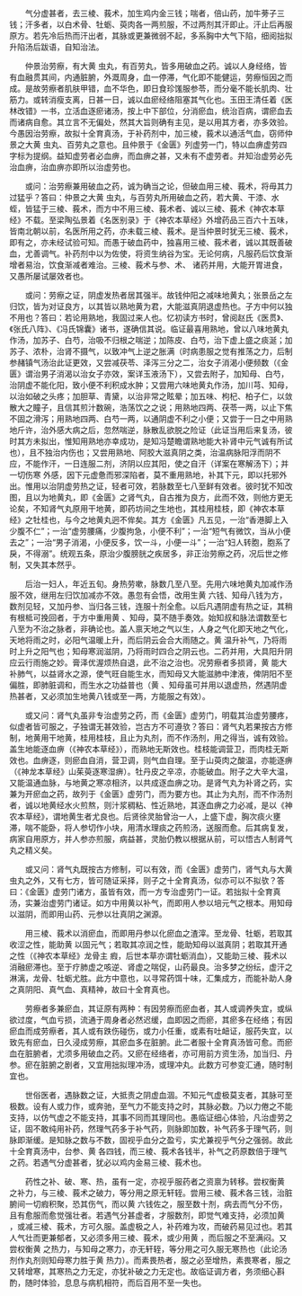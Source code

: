 <!-- { "loadSidebar": true } -->
　　气分虚甚者，去三棱、莪术，加生鸡内金三钱；喘者，倍山药，加牛蒡子三钱；汗多者，以白术骨、牡蛎、萸肉各一两煎服，不过两剂其汗即止。汗止后再服原方。若先冷后热而汗出者，其脉或更兼微弱不起，多系胸中大气下陷，细阅拙拟升陷汤后跋语，自知治法。

　　仲景治劳瘵，有大黄 虫丸，有百劳丸，皆多用破血之药。诚以人身经络，皆有血融贯其间，内通脏腑，外溉周身，血一停滞，气化即不能健运，劳瘵恒因之而成。是故劳瘵者肌肤甲错，血不华色，即日食珍馐服参苓，而分毫不能长肌肉、壮筋力。或转消瘦支离，日甚一日，诚以血瘀经络阻塞其气化也。玉田王清任着《医林改错》一书，立活血逐瘀诸汤，按上中下部位，分消瘀血，统治百病，谓瘀血去而诸病自愈。其立言不无偏处，然其大旨则确有主见，是以用其方者，亦多效验。今愚因治劳瘵，故拟十全育真汤，于补药剂中，加三棱，莪术以通活气血，窃师仲景之大黄 虫丸、百劳丸之意也。且仲景于《金匮》列虚劳一门，特以血痹虚劳四字标为提纲。益知虚劳者必血痹，而血痹之甚，又未有不虚劳者。并知治虚劳必先治血痹，治血痹亦即所以治虚劳也。

　　或问：治劳瘵兼用破血之药，诚为确当之论，但破血用三棱、莪术，将毋其力过猛乎？答曰：仲景之大黄 虫丸，与百劳丸所用破血之药，若大黄、干漆、水蛭，皆猛于三棱、莪术，而方中不用三棱、莪术者、诚以三棱、莪术《神农本草经》不载。至梁陶弘景着《名医别录》于《神农本草经》外增药品三百六十五味，皆南北朝以前，名医所用之药，亦未载三棱、莪术。是当仲景时犹无三棱、莪术，即有之，亦未经试验可知。而愚于破血药中，独喜用三棱、莪术者，诚以其既善破血，尤善调气。补药剂中以为佐使，将资生纳谷为宝。无论何病，凡服药后饮食渐增者易治，饮食渐减者难治。三棱、莪术与参、术、 诸药并用，大能开胃进食，又愚所屡试屡效者也。

　　或问：劳瘵之证，阴虚发热者居其强半。故钱仲阳之减味地黄丸；张景岳之左归饮，皆为对证良方，以其皆以熟地黄为君，大能滋真阴退虚热也。子方中何以独不用也？答曰：若论用熟地，我固过来人也。忆初读方书时，曾阅赵氏《医贯》、《张氏八阵》、《冯氏锦囊》诸书，遂确信其说。临证最喜用熟地，曾以八味地黄丸作汤，加苏子、白芍，治吸不归根之喘逆；加陈皮、白芍，治下虚上盛之痰涎；加苏子、浓朴，治肾不摄气，以致冲气上逆之胀满（时病患服之觉有推荡之力，后制参赭镇气汤治此证更效，又尝减茯苓、泽泻三分之二，治女子消渴小便频数（《金匮》谓治男子消渴以治女子亦效，案详玉液汤下），又尝去附子，加知母、白芍，治阴虚不能化阳，致小便不利积成水肿；又尝用六味地黄丸作汤，加川芎、知母，以治如破之头疼；加胆草、青黛，以治非常之眩晕；加五味、枸杞、柏子仁，以敛散大之瞳子，且信其煎汁数碗，浩荡饮之之说；用熟地四两、茯苓一两，以止下焦不固之滑泻；用熟地四两、白芍一两，以通阴虚不利之小便；又尝于一日之中用熟地斤许，治外感大病之后，忽然喘逆，脉散乱欲脱之险证（此证当用后来复汤，彼时其方未拟出，惟知用熟地亦幸成功，是知冯楚瞻谓熟地能大补肾中元气诚有所试也），且不独治内伤也；又尝用熟地、阿胶大滋真阴之类，治温病脉阳浮而阴不应，不能作汗，一日连服二剂，济阴以应其阳，使之自汗（详案在寒解汤下）；并一切伤寒 外感，因下元虚惫而邪深陷者，莫不重用熟地，补其下元，即以托邪外出。惟用以治阴虚劳热之证，轻者可效，若脉数至七八至鲜有效者。彼时犹不知改图，且以为地黄丸，即《金匮》之肾气丸，自古推为良方，此而不效，则他方更无论矣，不知肾气丸原用干地黄，即药坊间之生地也，其桂用桂枝，即《神农本草经》之牡桂也，与今之地黄丸迥不侔矣。其方《金匮》凡五见，一治“香港脚上入少腹不仁”；一治“虚劳腰痛，少腹拘急，小便不利”；一治“短气有微饮，当从小便去之”；一治“男子消渴，小便反多，饮一斗，小便一斗”；一治“妇人转胞，胞系了戾，不得溺”。统观五条，原治少腹膀胱之疾居多，非正治劳瘵之药，况后世之修制，又失其本然乎。

　　后治一妇人，年近五旬。身热劳嗽，脉数几至八至。先用六味地黄丸加减作汤服不效，继用左归饮加减亦不效。愚忽有会悟，改用生黄 六钱、知母八钱为方，数剂见轻，又加丹参、当归各三钱，连服十剂全愈。以后凡遇阴虚有热之证，其稍有根柢可挽回者，于方中重用黄 、知母，莫不随手奏效。始知叔和脉法谓数至七八至为不治之脉者，非确论也。盖人禀天地之气以生，人身之气化即天地之气化，天地将雨之时，必阳气温暖上升，而后阴云会合大雨随之。黄 温升补气，乃将雨时上升之阳气也；知母寒润滋阴，乃将雨时四合之阴云也。二药并用，大具阳升阴应云行雨施之妙。膏泽优渥烦热自退，此不治之治也。况劳瘵者多损肾，黄 能大补肺气，以益肾水之源，使气旺自能生水，而知母又大能滋肺中津液，俾阴阳不至偏胜，即肺脏调和，而生水之功益普也（黄 、知母虽可并用以退虚热，然遇阴虚热甚者，又必须加生地黄八钱或至一两，方能服之有效）。

　　或又问：肾气丸虽非专治虚劳之药，而《金匮》虚劳门，明载其治虚劳腰疼，似虚者皆可服之，子独谓无甚效验，岂古方不可遵欤？答曰：肾气丸若果按古方修制，地黄用干地黄，桂用桂枝，且止为丸剂，而不作汤剂，用之得当，诚有效验。盖生地能逐血痹（《神农本草经》），而熟地无斯效也。桂枝能调营卫，而肉桂无斯效也。血痹逐，则瘀血自消，营卫调，则气血自理。至于山萸肉之酸温，亦能逐痹（《神龙本草经》山茱萸逐寒湿痹）。牡丹皮之辛凉，亦能破血。附子之大辛大温，又能温通血脉，与地黄之寒凉相济，以共成逐血痹之功。是肾气丸为补肾之药，实兼为开瘀血之药，故列于《金匮》虚劳门，而为要方也。其止为丸剂，而不作汤剂者，诚以地黄经水火煎熬，则汁浆稠粘、性近熟地，其逐血痹之力必减，是以《神农本草经》，谓地黄生者尤良也。后贤徐灵胎曾治一人，上盛下虚，胸次痰火壅滞，喘不能卧，将人参切作小块，用清水理痰之药煎汤，送服而愈。后其病复发，病家自用原方，并人参亦煎服，病益甚，灵胎仍教以根据从前，可以悟古人制肾气丸之精义矣。

　　或又问：肾气丸既按古方修制，可以有效，而《金匮》虚劳门，肾气丸与大黄 虫丸之外，又有七方，皆可随证采择，则子之十全育真汤，似亦可以不拟欤？答曰：《金匮》虚劳门诸方，虽皆有效，而一方专治虚劳门一证。若拙拟十全育真汤，实兼治虚劳门诸证。如方中用黄以补气，而即用人参以培元气之根本。用知母以滋阴，而即用山药、元参以壮真阴之渊源。

　　用三棱、莪术以消瘀血，而即用丹参以化瘀血之渣滓。至龙骨、牡蛎，若取其收涩之性，能助黄 以固元气；若取其凉润之性，能助知母以滋真阴；若取其开通之性（《神农本草经》龙骨主 瘕，后世本草亦谓牡蛎消血），又能助三棱、莪术以消融瘀滞也。至于疗肺虚之咳逆、肾虚之喘促，山药最良。治多梦之纷纭，虚汗之淋漓，龙骨、牡蛎尤胜。此方中意也，以寻常药饵十味，汇集成方，而能补助人身之真阴阳、真气血、真精神，故曰十全育真也。

　　劳瘵者多兼瘀血，其证原有两种：有因劳瘵而瘀血者，其人或调养失宜，或纵欲过度，气血亏损，流通于周身者必然迟缓，血即因之而瘀，其瘀多在经络；有因瘀血而成劳瘵者，其人或有跌伤碰伤，或力小任重，或素有吐衄证，服药失宜，以致先有瘀血，日久浸成劳瘵，其瘀血多在脏腑。此二者服十全育真汤皆可愈。而瘀血在脏腑者，尤须多用破血之药。又瘀在经络者，亦可用前方资生汤，加当归、丹参。瘀在脏腑之剧者，又宜用拙拟理冲汤，或理冲丸。此数方可参变汇通，随时制宜也。

　　世俗医者，遇脉数之证，大抵责之阴虚血涸。不知元气虚极莫支者，其脉可至极数。设有人或力作，或奔驰，至气力不能支持之时，其脉必数。乃以力倦之不能支持，以仿气虚之不能支持，其事不同而其理同也。愚临证细心体验，凡治虚劳之证，固不敢纯用补药，然理气药多于补气药，则脉即加数，补气药多于理气药，则脉即渐缓。是知脉之数与不数，固视乎血分之盈亏，实尤兼视乎气分之强弱。故此十全育真汤中，台参、黄 各四钱，而三棱、莪术各钱半，补气之药原数倍于理气之药。若遇气分虚甚者，犹必以鸡内金易三棱、莪术也。

　　药性之补、破、寒、热，虽有一定，亦视乎服药者之资禀为转移。尝权衡黄 之补力，与三棱、莪术之破力，等分用之原无轩轾。尝用三棱、莪术各三钱，治脏腑间一切瘕积聚，恐其伤气，而以黄 六钱佐之，服至数十剂，病去而气分不伤，且有愈服而愈觉强壮者。若遇气分甚虚者，才服数剂，即觉气难支持，必须加黄 ，或减三棱、莪术，方可久服。盖虚极之人，补药难为攻，而破药易见过也。若其人气壮而更兼郁者，又必须多用三棱、莪术，或少用黄 ，而后服之不至满闷。又尝权衡黄 之热力，与知母之寒力，亦无轩轾，等分用之可久服无寒热也（此论汤剂作丸剂则知母寒力胜于黄 热力）。而素畏热者，服之必至增热，素畏寒者，服之又转增寒，其寒热之力无定，亦犹补破之力无定也。故临证调方者，务须细心斟酌，随时体验，息息与病机相符，而后百用不至一失也。

